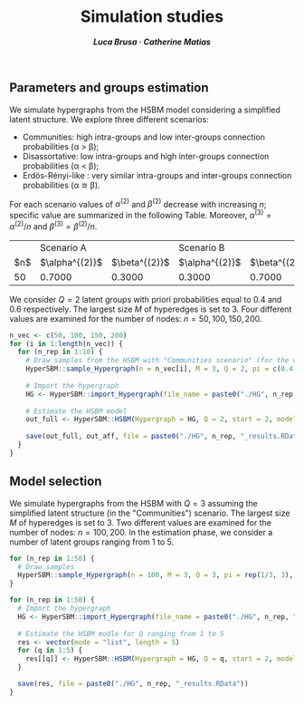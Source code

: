 <h1 align="center">Simulation studies</h1>
<p align="center"> <span style="font-size: 14px;"><em><strong>Luca Brusa &middot; Catherine Matias</strong></em></span> </p>
<br>

<h2>Parameters and groups estimation</h2>

We simulate hypergraphs from the HSBM model considering a simplified latent structure. We explore three different scenarios:
- Communities: high intra-groups and low inter-groups connection probabilities (&alpha; > &beta;);
- Disassortative: low intra-groups and high inter-groups connection probabilities (&alpha; < &beta;);
- Erdös-Rényi-like : very similar intra-groups and inter-groups connection probabilities (&alpha; $\approxeq$ &beta;).

For each scenario values of $\alpha^{(2)}$ and $\beta^{(2)}$ decrease with increasing $n$; specific value are summarized in the following Table. Moreover, $\alpha^{(3)} = \alpha^{(2)} / n$ and $\beta^{(3)} = \beta^{(2)} / n$.

<table class="center">
  <tr>
    <td></td><td colspan="2">Scenario A</td><td colspan="2">Scenario B</td><td colspan="2">Scenario C</td>
  </tr>
  <tr>
    <td>$n$</td><td>$\alpha^{(2)}$</td><td>$\beta^{(2)}$</td><td>$\alpha^{(2)}$</td><td>$\beta^{(2)}$</td><td>$\alpha^{(2)}$</td><td>$\beta^{(2)}$</td>
  </tr>

  <tr>
    <td>50</td> <td>0.7000</td> <td>0.3000</td> <td>0.3000</td> <td>0.7000</td> <td>0.2500</td> <td>0.3500</td>
    <td>100</td> <td>0.3500</td> <td>0.1500</td> <td>0.1500</td> <td>0.3500</td> <td>0.1250</td> <td>0.1720</td>
	  <td>150</td> <td>0.2300</td> <td>0.1000</td> <td>0.1000</td> <td>0.2300</td> <td>0.0800</td> <td>0.1200</td>
	  <td>200</td> <td>0.1750</td> <td>0.0750</td> <td>0.0750</td> <td>0.1750</td> <td>0.0625</td> <td>0.0875</td>
  </tr>
</table>


We consider $Q=2$ latent groups with priori probabilities equal to 0.4 and 0.6 respectively. The largest size $M$ of hyperedges is set to 3. Four different values are examined for the number of nodes: $n=50, 100, 150, 200$.
```r
n_vec <- c(50, 100, 150, 200)
for (i in 1:length(n_vec)) {
  for (n_rep in 1:10) {
    # Draw samples from the HSBM with "Communities scenario" (for the other scenarios it is enough to modify the values of alpha and beta)
    HyperSBM::sample_Hypergraph(n = n_vec[i], M = 3, Q = 2, pi = c(0.4, 0.6), alpha = 0.7, beta = 0.3, file_name = paste0("HG", n_rep))
    
    # Import the hypergraph
    HG <- HyperSBM::import_Hypergraph(file_name = paste0("./HG", n_rep, ".txt"), method = "full")
    
    # Estimate the HSBM model
    out_full <- HyperSBM::HSBM(Hypergraph = HG, Q = 2, start = 2, model = 0, tol = 1e-6, maxit_VEM = 25, maxit_FP = 25, n_threads = 8)
    
    save(out_full, out_aff, file = paste0("./HG", n_rep, "_results.RData"))
  }
}
```



<h2>Model selection</h2>

We simulate hypergraphs from the HSBM with $Q=3$ assuming the simplified latent structure (in the "Communities") scenario. 
The largest size $M$ of hyperedges is set to 3. Two different values are examined for the number of nodes: $n=100, 200$.
In the estimation phase, we consider a number of latent groups ranging from 1 to 5.
```r
for (n_rep in 1:50) {
  # Draw samples
  HyperSBM::sample_Hypergraph(n = 100, M = 3, Q = 3, pi = rep(1/3, 3), alpha = 0.7, beta = 0.3, file_name = paste0("HG", n_rep))
}

for (n_rep in 1:50) {
  # Import the hypergraph
  HG <- HyperSBM::import_Hypergraph(file_name = paste0("./HG", n_rep, ".txt"))
  
  # Estimate the HSBM modle for Q ranging from 1 to 5
  res <- vector(mode = "list", length = 5)
  for (q in 1:5) {
    res[[q]] <- HyperSBM::HSBM(Hypergraph = HG, Q = q, start = 2, model = 0, tol = 1e-6, maxit_VEM = 25, maxit_FP = 25, n_threads = 8)
  }

  save(res, file = paste0("./HG", n_rep, "_results.RData"))
}
```




